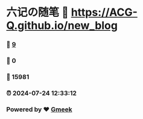 # 六记の随笔 :link: https://ACG-Q.github.io/new_blog 
### :page_facing_up: [9](https://ACG-Q.github.io/new_blog/tag.html) 
### :speech_balloon: 0 
### :hibiscus: 15981 
### :alarm_clock: 2024-07-24 12:33:12 
### Powered by :heart: [Gmeek](https://github.com/Meekdai/Gmeek)
